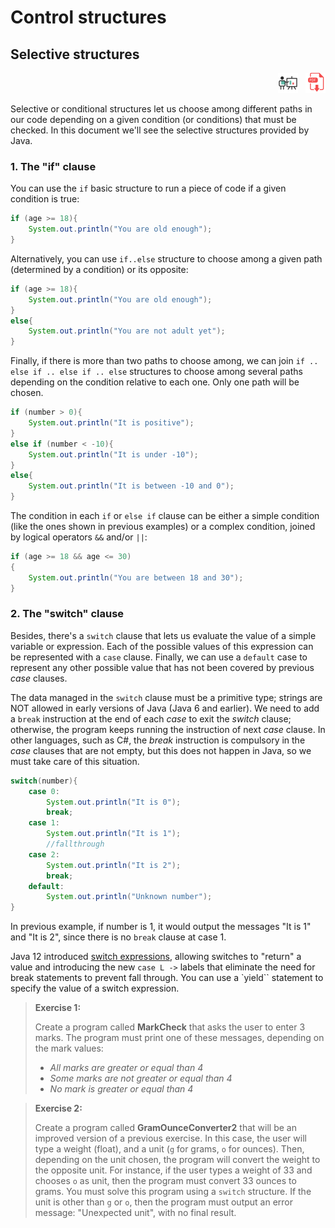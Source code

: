 # Control structures

## Selective structures

<div style="text-align: right">
<a target="_blank" href="slides/02b.html"><img src="../../img/diapositivas.png" width="32" /></a>&nbsp;&nbsp;
<a target="_blank" href="02b.pdf"><img src="../../img/pdf.png" width="32" /></a>
</div>

Selective or conditional structures let us choose among different paths in our code depending on a given condition (or conditions) that must be checked. In this document we'll see the selective structures provided by Java.

### 1. The "if" clause

You can use the `if` basic structure to run a piece of code if a given condition is true:

```java
if (age >= 18){
    System.out.println("You are old enough");
}
```

Alternatively, you can use `if..else` structure to choose among a given path (determined by a condition) or its opposite:

```java
if (age >= 18){
    System.out.println("You are old enough");
}
else{
    System.out.println("You are not adult yet");
}
```

Finally, if there is more than two paths to choose among, we can join `if .. else if .. else if .. else` structures to choose among several paths depending on the condition relative to each one. Only one path will be chosen.

```java
if (number > 0){
    System.out.println("It is positive");
}
else if (number < -10){
    System.out.println("It is under -10");
}
else{
    System.out.println("It is between -10 and 0");
}
```

The condition in each `if` or `else if` clause can be either a simple condition (like the ones shown in previous examples) or a complex condition, joined by logical operators `&&` and/or `||`:

```java
if (age >= 18 && age <= 30)
{
    System.out.println("You are between 18 and 30");
}
```

### 2. The "switch" clause

Besides, there's a `switch` clause that lets us evaluate the value of a simple variable or expression. Each of the possible values of this expression can be represented with a `case` clause. Finally, we can use a `default` case to represent any other possible value that has not been covered by previous *case* clauses. 

The data managed in the `switch` clause must be a primitive type; strings are NOT allowed in early versions of Java (Java 6 and earlier). We need to add a `break` instruction at the end of each *case* to exit the *switch* clause; otherwise, the program keeps running the instruction of next *case* clause. In other languages, such as C#, the *break* instruction is compulsory in the *case* clauses that are not empty, but this does not happen in Java, so we must take care of this situation.

```java
switch(number){
    case 0:	
        System.out.println("It is 0"); 
        break;
    case 1: 
        System.out.println("It is 1");
        //fallthrough
    case 2: 
        System.out.println("It is 2"); 
        break;
    default: 
        System.out.println("Unknown number");
}
```

In previous example, if number is 1, it would output the messages "It is 1" and "It is 2", since there is no `break` clause at case 1.

Java 12 introduced [switch expressions](https://docs.oracle.com/en/java/javase/21/language/switch-expressions.html#GUID-BA4F63E3-4823-43C6-A5F3-BAA4A2EF3ADC), allowing switches to "return" a value and introducing the new `case L ->` labels that eliminate the need for break statements to prevent fall through. You can use a `yield`` statement to specify the value of a switch expression.

> **Exercise 1:**
> 
> Create a program called **MarkCheck** that asks the user to enter 3 marks. The program must print one of these messages, depending on the mark values:
> 
> * *All marks are greater or equal than 4*
> * *Some marks are not greater or equal than 4*
> * *No mark is greater or equal than 4*

> **Exercise 2:**
> 
> Create a program called **GramOunceConverter2** that will be an improved version of a previous exercise. In this case, the user will type a weight (float), and a unit (`g` for grams, `o` for ounces). Then, depending on the unit chosen, the program will convert the weight to the opposite unit. For instance, if the user types a weight of 33 and chooses `o` as unit, then the program must convert 33 ounces to grams. You must solve this program using a `switch` structure. If the unit is other than `g` or `o`, then the program must output an error message: "Unexpected unit", with no final result.
